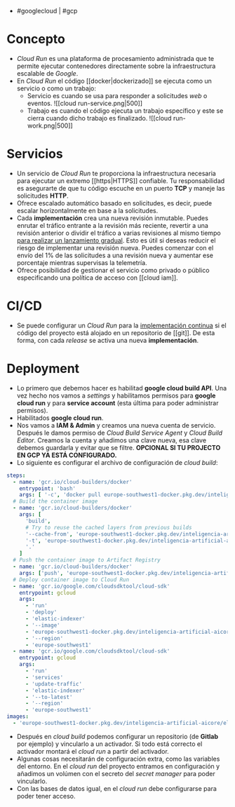 - #googlecloud | #gcp 

# Concepto
- *Cloud Run* es una plataforma de procesamiento administrada que te permite ejecutar contenedores directamente sobre la infraestructura escalable de *Google*.
- En *Cloud Run* el código [[docker|dockerizado]] se ejecuta como un servicio o como un trabajo:
	- Servicio es cuando se usa para responder a solicitudes *web* o eventos.
	![[cloud run-service.png|500]]
	- Trabajo es cuando el código ejecuta un trabajo específico y este se cierra cuando dicho trabajo es finalizado.
	![[cloud run-work.png|500]]
# Servicios
- Un servicio de *Cloud Run* te proporciona la infraestructura necesaria para ejecutar un extremo [[https|HTTPS]] confiable. Tu responsabilidad es asegurarte de que tu código escuche en un puerto **TCP** y maneje las solicitudes **HTTP**.
- Ofrece escalado automático basado en solicitudes, es decir, puede escalar horizontalmente en base a la solicitudes.
- Cada **implementación** crea una nueva revisión inmutable. Puedes enrutar el tráfico entrante a la revisión más reciente, revertir a una revisión anterior o dividir el tráfico a varias revisiones al mismo tiempo [para realizar un lanzamiento gradual](https://cloud.google.com/run/docs/rollouts-rollbacks-traffic-migration?hl=es-419). Esto es útil si deseas reducir el riesgo de implementar una revisión nueva. Puedes comenzar con el envío del $1\%$ de las solicitudes a una revisión nueva y aumentar ese porcentaje mientras supervisas la telemetría.
- Ofrece posibilidad de gestionar el servicio como privado o público especificando una política de acceso con [[cloud iam]].
# CI/CD
- Se puede configurar un *Cloud Run* para la [implementación continua](https://cloud.google.com/run/docs/continuous-deployment-with-cloud-build?hl=es-419#new-service) si el código del proyecto está alojado en un repositorio de [[git]]. De esta forma, con cada *release* se activa una nueva **implementación**.
# Deployment
- Lo primero que debemos hacer es habilitad **google cloud build API**. Una vez hecho nos vamos a *settings* y habilitamos permisos para **google cloud run** y para **service account** (esta última para poder administrar permisos).
- Habilitados **google cloud run**.
- Nos vamos a **IAM & Admin** y creamos una nueva cuenta de servicio. Después le damos permiso de *Cloud Build Service Agent* y *Cloud Build Editor*. Creamos la cuenta y añadimos una clave nueva, esa clave debemos guardarla y evitar que se filtre. **OPCIONAL SI TU PROJECTO EN GCP YA ESTÁ CONFIGURADO.**
- Lo siguiente es configurar el archivo de configuración de *cloud build*:
```yaml
steps:
  - name: 'gcr.io/cloud-builders/docker'
    entrypoint: 'bash'
    args: [ '-c', 'docker pull europe-southwest1-docker.pkg.dev/inteligencia-artificial-aicore/elastic-indexer/elastic-indexer:latest || exit 0' ]
  # Build the container image
  - name: 'gcr.io/cloud-builders/docker'
    args: [
      'build',
      # Try to reuse the cached layers from previous builds
      '--cache-from', 'europe-southwest1-docker.pkg.dev/inteligencia-artificial-aicore/elastic-indexer/elastic-indexer:latest',
      '-t', 'europe-southwest1-docker.pkg.dev/inteligencia-artificial-aicore/elastic-indexer/elastic-indexer:latest',
      '.'
    ]
  # Push the container image to Artifact Registry
  - name: 'gcr.io/cloud-builders/docker'
    args: ['push', 'europe-southwest1-docker.pkg.dev/inteligencia-artificial-aicore/elastic-indexer/elastic-indexer:latest']
  # Deploy container image to Cloud Run
  - name: 'gcr.io/google.com/cloudsdktool/cloud-sdk'
    entrypoint: gcloud
    args:
      - 'run'
      - 'deploy'
      - 'elastic-indexer'
      - '--image'
      - 'europe-southwest1-docker.pkg.dev/inteligencia-artificial-aicore/elastic-indexer/elastic-indexer:latest'
      - '--region'
      - 'europe-southwest1'
  - name: 'gcr.io/google.com/cloudsdktool/cloud-sdk'
    entrypoint: gcloud
    args:
      - 'run'
      - 'services'
      - 'update-traffic'
      - 'elastic-indexer'
      - '--to-latest'
      - '--region'
      - 'europe-southwest1'
images:
  - 'europe-southwest1-docker.pkg.dev/inteligencia-artificial-aicore/elastic-indexer/elastic-indexer:latest'
```
- Después en *cloud build* podemos configurar un repositorio (de **Gitlab** por ejemplo) y vincularlo a un activador. Si todo está correcto el activador montará el *cloud run* a partir del activador.
- Algunas cosas necesitarán de configuración extra, como las variables del entorno. En el *cloud run* del proyecto entramos en configuración y añadimos un volúmen con el secreto del *secret manager* para poder vincularlo. 
- Con las bases de datos igual, en el *cloud run* debe configurarse para poder tener acceso.